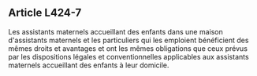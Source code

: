 ## Article L424-7

Les assistants maternels accueillant des enfants dans une maison d'assistants maternels et les particuliers qui
les emploient bénéficient des mêmes droits et avantages et ont les mêmes obligations que ceux prévus par
les dispositions légales et conventionnelles applicables aux assistants maternels accueillant des enfants à leur
domicile.


